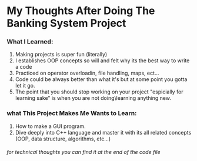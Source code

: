 #	My Thoughts After Doing The Banking System Project

###	What I Learned:
1.	Making projects is super fun (literally)
2.	I establishes OOP concepts so will and felt why its the best way to write a code
3.	Practiced on operator overloadin, file handling, maps, ect...
4.	Code could be always better than what it's but at some point you gotta let it go.
5.	The point that you should stop working on your project "espicially for learning sake" is when you are not doing\learning anything new.

###	what This Project Makes Me Wants to Learn:
1.	How to make a GUI program.
2.	Dive deeply into C++ language and master it with its all related concepts (OOP, data structure, algorithms, etc...)



######	for technical thoughts you can find it at the end of the code file
